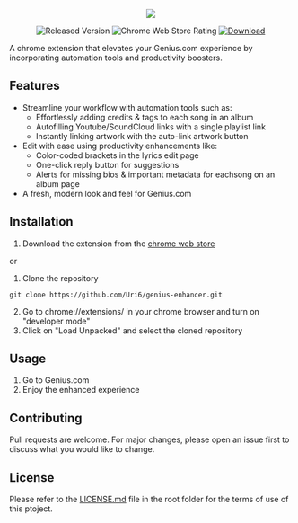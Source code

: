 <div align="center">

  <p><img src="https://i.ibb.co/Zz7QkrK/transp.png"></p>

  <img src="https://img.shields.io/chrome-web-store/v/hnkhjljomklfcnfnbbikoddbolmpaifl?color=ffff65&label=Released%20Version&logo=Google%20Chrome&logoColor=white" alt="Released Version" style="max-width: 100%;">
  <img src="https://img.shields.io/chrome-web-store/rating/hnkhjljomklfcnfnbbikoddbolmpaifl?label=Chrome%20Web%20Store%20Rating&logo=data%3Aimage%2Fpng%3Bbase64%2CiVBORw0KGgoAAAANSUhEUgAAANIAAADICAYAAACd1L%2B%2FAAAACXBIWXMAAAsTAAALEwEAmpwYAAARgUlEQVR4nO2daZBcVRXHfzOTZAjZSMgeAiEJkIQthARRAeWTpR%2B0%2FCJllVqUZhKSAAHC4kK5gVvFgCyioKgIGkFWUVZZXXBDTEDWEEggYQsQ1qyT8cN512mSmZ5e7v7Or2qK0NN9%2B8x7%2Fe933r3n%2Fk9LV1cXiqI0R2voABQlB1RIimIBFZKiWECFpCgW6Nfzw%2FP8RqFUY2Dx301Bo1AquGyXR%2FSKFD%2FHFj9KxPRyRVIioR34ePHvu4AtAWNRqqBCipsJwPsr%2Fr06YCxKFTS1i5vDgcnFz6zAsShVUCHFSztwDDCo%2BPlQ8ZgSISqkeBkPHAm0FD%2FvKx5TIkSFFC%2BHAlMr%2Fn%2B%2F4jElQlRIcdIfSeuGVTw2rHisf5CIlKqokOJkHDJb11LxWEvx2LggESlVUSHFySHA%2Fj08vn%2FxOyUyVEjx0QYcDezRw%2B%2F2KH7X5jEepQZUSPExGvgAPZ%2Bb1uJ3o71GpPSJCik%2BDgGmVfn9NDS9iw4VUlyYtG5EleeMQNO76FAhxcVI4Ciqn5fW4jkjvUSk1IQKKS4OBGbU8LwZxXOVSFAhxUMrfad1BpPe6fmLBD0R8TCS2u992tD0LipUSPEwnfrStYOK1ygRoEKKgzbgg8CoOl4zqniNzt5FgAopDoYjqVo9ojDp3XAnESl1oUKKgwOAgxt43cHFa5XAqJDC04KU%2FYxp4LVjkPSupa8nKm5RIYVnODJb18g%2Bo%2F7FazW9C4wKKTzN7nztbcuF4hEVUljMZr2xTYwxlm5vByUQKqSwDEG2jw9oYowBxRhDrESkNIQKKSxTgcMsjHMY7zVKUTyjQgqHSetsWGyNZ1ePB8UjKqRwDEZMH5tJ6wwDirEGWxhLaQAVUjhs2xDPKsZUAqBCCoNxTp1gccy9ijE1vQuACikMxst7N4tjthdjDrI4plIjKqQwTAJmOxh3djG24hkVUhiOACY6GHdiMbbiGRWSfwYhC6gD%2B3piAwykuxWM4hEVkn%2F2xk1aZ5gN7ONwfKUHVEj%2BmYPb%2B5hJuBWq0gMqJL%2F4SL1cpo5KL6iQ%2FLIXckVyzRzcTGYovaBC8otpruwabd7sGRWSP0w9nI8ZNbPga6OOT6kBFZI%2FJuCvhMdFCZJSBRWSP2YBUzy%2B3xQ0vfOGCskPJq3zuYt1CJreeUOF5Ieemiu7Rps3e0SF5IeZiFuQb%2FYr3ltxjArJPf2RBdKhAd57aPHejXjmKXWgQnLPWMRJNcSGOxt2X0oNqJDcE9rA8QC0ebNzVEhuicFSuBlLZKVGVEhuGU24tM5gTPpHB4whe1RIbomlq950JBbFESokd7QSTyMw08hMz7cj9MC6I6bWlKa1pqZ3jlAhueNAYEboICqYQVzxZIUKyQ0mrRsZOpAKRqLpnTP0oLphBDLlHENaZ2hDYhoROpAcUSG5YTqS2sVGbOlmNqiQ7GPSulGhA%2BkBMwGi590yekDtMxwpFO0XOpAe6IfEFsOUfFaokOwTe23bwUiMikVUSHZpJf71mjFIyZCee4vowbTLMOT%2BKMa0ztAPmb0bFjqQnFAh2SWVHakzCbNjN1tUSPYwVdYpbKIbR%2Fiq9KxQIdljGJIypeDaY%2FZJaXpnCRWSPaaQRlpnmIlfn72sUSHZIzVn0wnAkaGDyAUVkh0GIwud7aEDqYN2JL0bHDqQHFAh2WEy0mkiNXx1x8ie3tY7htBdL7bDXzhJsgOxvEqxH9FEoAN4AP1S7YtWYAPwJ%2BCtnX%2FZm5C2I%2FtXFgPTnIWWD%2F1IY7ZuZ9qBecDnQweSAE8CFyDa2IXehLQJWA6sBZYAHyHND4rSNwPQc1uNbcCdwPeBPxf%2FvwvVSlm2A%2FcBq4CFwFziriFTFNu8AlwOXAI8V%2B2JtdSErQPOBVYCpyM3qLoiruRMF%2FAQsAy4EXi3rxfUWly5CbgGeAI4DfgkOm2q5Mk7wE2IiB5CRNUn9VQpdwH%2FQe6ZVgKLgEn1RKgokbMG%2BBHwc%2BDlel7YyJTnK8CFwALgHnqZxVCUhDDzAQuB86lTRND4vpmtwG3AU8DJwGfR7ctKmmwEfoVMbT%2FV6CDNbkB7GjgbSfVOJU7nHEXpjceAHwBXA280M5CNnZxvAb9AgloCfAzYzcK4iuKKzcDtyNrQA0BnswPa2hLdCfwVeBZ4BFlzGm9pbEWxyYvI2tCPgedtDWrbW2A98F3gYeAMYDZaw6XEQRfwILAU%2BD01rA3Vg4sP%2BSbgOuALwBX0UOCnKJ55G7gS%2BUz%2BFssiAnduN11Iinc6sAI4Cd2NqYThGeBi5Ev9VVdv4jrteg2pUzoBuAOZNlcUH2wD7kLWOy%2FGoYjAj%2F%2FaNuCPwGqkGuJzxNXuRMmPV4GrgIuQJRrn%2BDQyXA18DVlzWoL0NNXiV8U2jyLT2tfi8f7c94yauembi0xIbPL8%2Fkq%2BbAZuINAkVwhr3R3AP5AJiBXAfGCvAHEo%2BbAeuBT4CfBCiABCelS%2FiFyCHwbOROysYupwp8SP%2BVJeCtxKwAwntNn7ZmTvx1PAKcBxwNCQASnJ8CZyH3Q%2BstQSlNBCMjwKnIVMRCwGpoYNR4mc1Ui19lXIEktwYirfeR2pf%2BpAtmjompOyM8aIpANZn4xCRBDPFcmwHbgXWY1eCByPGq4owgZkNu6HyOcjKmITkmENcA7dhiuHomtOZaULmZBaBlyPLKFER6xCAjlgy%2Bk2XPkEsHvQiBTfvItUai8D%2FkXErr8xCwnkwP0LmdFbiaR7KVoDK%2FWzDrkPuhx4KXAsfRLTZEM1XgbOQwoQ78fCjkYlWjqBvyDnehkJiAjivyJVshX4A%2BL8ejLwadRwJTc2Iv4JFyDWBcmQkpAMTwBfQW5A1eQ%2FH4xJ%2FXJkKSQpUkntdmYjUlc1H7kZ3RI0GqUZtgK3IOfyMhIUEaR5RTJ0IvdLq5GNgx3omlNqvAL8DJlUWBs4lqZIWUiG54FvI6memvyngbG%2FXorUWlr3UPBNDkICORFq8p8G7yAdHs6jDpP62MlFSKAm%2FymwFknj6japj52chGQwJv%2F%2FRbz1jibPvzMlOpFud0uRotPsCpJz%2FYBtRTZ6GZP%2Fz6BrTqHYiJjUX4hMcWdJrkIyrELWnFYg904zwoZTOh5HNt79BtmIly25Cwm6Tf4fR%2B6fPoqa%2FLtmC7KnbBniCZ99SVcZhATd9VvPAvOQNadxIQPKGCcm9bFTFiEZ1gHfQU3%2BXVBpUn8zJbNaK%2BOHaDNimqEm%2F%2FbY2aS%2BVCKC8l2RKjEm%2FysRj73JYcNJFi8m9bFTxitSJa8hHgAnIP7k2li6drYDdyObLS%2BixCKCcl%2BRDMaZpg2YiRr818pG5H7otsBxREHZr0iVTAKGhA4iIYYA%2B4YOIhZUSMIQ4FigPXQgCdEOfBj98gFUSIbJwKzQQSTILHSSBlAhgexdOgKYEDqQBJmAHLvS7%2F9SIcEg4BhgYOhAEmQgcuxK7zeoQoJ9gDmhg0iYOei%2BLxUSkpqo6WTjTESOYakpu5BMWlf61KQJdkePYemFNBEpXFWaYzawd%2BggQlJ2IR2OLiraYF%2FkWJaWMgtpN%2BBDSHqnNMcg5FiWdsNkmYWkN8l2KfWkTZmFNAuYEjqIjJhCiatDyiqkAWhaZxuT3g0IHUgIyiqkCcD70NIWm7Qgx7SUpVZlFdIsYGroIDJkKiVN78oopAGI%2B6qW%2F9tnCHJsS5felVFIY4EPoGmdC1qQYzs2dCC%2BKaOQZqJpnUumIse4VJRNSP2RurBhoQPJmGHIMe4fOhCflE1IY4D3U76%2F2yetyDEeEzoQn5TtA3UIcEDoIErAAcixLg1lElI%2FZEZJ27u4ZzhwFCWyeyuTkEYjM0pl%2BptD0Qp8kBI1xy7Th%2BpAYHroIErEdOSYl4KyCKkNSetGhA6kRIxAjnlb6EB8UBYhjURy9hRP6svAS6GDaIA25JiXwgK6LEKaQXptL3cg3e4WAguQZsapdb5L8bg3RBlmVVpJ75vxLaTP0HlId3aQ1p2nAscBQwPFVS8mE7gP%2BWLIljIIaQRppXWrkDYpVwKvVzz%2BGHAm0lj6ZGB%2F%2F6HVTeW96YbAsTilDKnddOCg0EHUwDbgdqTH7SW8V0SGjUhv1nnArcBWX8E1QSlmS3MXUirrGRuAC5GGZ%2FdQveFZJ5IqLQB%2BgExGxMxo5Bxk%2FVnL%2Bo8D9kBSi1hT2C7gP8BpwNeRruu1sgb4JnLf9O9irBgxFSV7BI7DKbkLKeaar03ANcBc4FdIQ%2BN6eQdYXozxG%2BBda9HZJfsax5yF1IqUBMWY1j0HfAuZNHiQ5ma0uoCHgMXAOcDapqOzzxgyL8%2FK9g9D9sXEtu25E%2FgTsAjpv2rz%2FuYVZLp8AXAvcTWW7o%2Bci2z3geUspP2Ia6fmG8DlyIzbzbiZcdsK3ALMB36CzPLFwkzknGRJrkJqAY4ExoUOpOAJ4EvAWcjCqmueBL4MfBFZf4qBccg5ydIrI1chDUW2O4dO68wVYh5wGX6vEBuBnwIdwO8Iv%2BY0ADknqVRl1EWuQpoCHBY4hpeB85G1ofsJUyfXCfwFuSdbRvji18PI1CY6RyGFdvzsQmbiFiPrPM8FiqOS54FzkVnCfxKu7i1bh9schTQYSSHaA7z3O8h6TgdwNXGt67yLFMJ2AL%2BmsXWrZmlHzk12nus5CilU0ytTaXAKsq4TY6VBF1L0ehrwDeqrpLDF4cDkAO%2FrlByF5LtPTyeybnMCadS%2Bgaw5XYBMk9%2BN3zWnLPtS5Sak3fHbOe514FJkVu42ws%2BM1cM24A5ETD8CXvP0vqZTYlbNm3MT0iT8NVd%2BFFkX%2BjLwlKf3dMEq4GzgDOAR%2FKSks5FzlQ25CWkO7rtrb0HWZeYBP0MqFlLnTeAK5G%2B6Edjs%2BP32JrP0LichmbTOZcrwElIjtwhZn0nNQ6EancADwInA94AXHL7X7sjsXTbpXU5CcnkTuwNZf1kEfBtZl8mV9cB3kb%2F1b7hbc8qqeXNOQpoN7ONg3LeAq5A9P9ch%2B4hyZzNwA7LmdAWS%2BtlmH%2FzdzzonFyHthpuFvtXIztUlwErLY6fAI8gkxFeBpy2PPQg5Z75mWJ2Si5AmYrf0ZBtwF7I2dBGZO%2BD0wauIGct84E7k2NjAlHJlkd7lIqRZ2Fstfw1ZV7H9wUkZ88UyH7gYEZcNJhO%2BuNgKOQipHdl9OdjCWI8gadzZ2E9lcuAZJM07FUl1m11zClkXaZUchDSe5jeMbQKuRyYUfolMMCg98zbdky%2FX0tzki9mAOd5CXEHJQUgzaa658jpk3eQk4O9kbq1riS5kOWAxshzQzFaRLJo3py6k%2FsgibCO7LndegFxvMa6y8AKyQH0ijS9QD0XOYdLNm1MX0jik8W%2B9ad3byPpIB35KYnLGlEx1ICVT9a45tSDnMOn0LnUhHUr9ZvKrkELTM%2Bju9KA0z2NIEe%2BXEPOVetifeI08ayJlIRkr3Fq90rYiJvW%2Btw2UicptJbdQ%2B7YS40GYbHoXqyd2LYxBzNlrSes2IKncJUi1guIOY%2FK%2FBjGrPJ6%2B3W5b6G52sM5lcK5I%2BYpUi5%2B02Vp9KlLqoyLyx7N0m%2FzXsvU%2BZp%2F2PklVSCatG17lOZsQs49mTOqV5qg0%2Be%2FLDGY4cXcOqUqSQQOjqN5z5zmkIdflhPdyKztdSNuZxUgLmwX0XKVvelmNwu1eKCekekU6CJjWw%2BOVJvUxGCIq3RjDzIXIPVRPhivTSKO74i6kKCTTdn7PnR43JvXzEZP6LZ7jUvqmL5P%2FPUmr3%2B%2F%2FSTG1G4mkAJUH%2BwnEXmo5cXVgUHrGNBVYgfgAmuyiDTm3I0ksm0jxijQDafALYU3qleZ4AzH5n8t729wciJzjpEhNSK3IpX803Tn3AsKZ1CvNYUz%2BFwLfB15Ezu1RJPbZTC212xO59K9AiiVvIi5%2FbaUxnkdaga4AzkTaZO6JOMImQWpCmgA8jKxJPEic%2FtpKYxiT%2F1XAp5BzrUJyxDPIN9fGwHEobjBrTqtJ7EuypasrqXgVJUqSuqFTlFhRISmKBVRIimIBFZKiWOB%2FgKnR47KLyIYAAAAASUVORK5CYII%3D" alt="Chrome Web Store Rating" style="max-width: 100%;">
  <a href="https://chrome.google.com/webstore/detail/genius-enhancer-beta/hnkhjljomklfcnfnbbikoddbolmpaifl"><img src="https://badgen.net/badge/Download/%F0%9F%91%80/" alt="Download" style="max-width: 100%;"></a>

</div>

A chrome extension that elevates your Genius.com experience by incorporating automation tools and productivity boosters.

## Features
- Streamline your workflow with automation tools such as:
  - Effortlessly adding credits & tags to each song in an album
  - Autofilling Youtube/SoundCloud links with a single playlist link
  - Instantly linking artwork with the auto-link artwork button
- Edit with ease using productivity enhancements like:
  - Color-coded brackets in the lyrics edit page
  - One-click reply button for suggestions
  - Alerts for missing bios & important metadata for eachsong on an album page
- A fresh, modern look and feel for Genius.com

## Installation
1. Download the extension from the [chrome web store](https://chrome.google.com/webstore/detail/genius-enhancer-beta/hnkhjljomklfcnfnbbikoddbolmpaifl)

or

1. Clone the repository
```
git clone https://github.com/Uri6/genius-enhancer.git
```

2. Go to chrome://extensions/ in your chrome browser and turn on "developer mode"
3. Click on "Load Unpacked" and select the cloned repository

## Usage
1. Go to Genius.com
2. Enjoy the enhanced experience

## Contributing
Pull requests are welcome. For major changes, please open an issue first to discuss what you would like to change.

## License
Please refer to the [LICENSE.md](/LICENSE.md) file in the root folder for the terms of use of this ptoject.